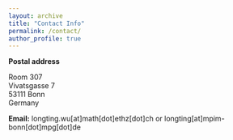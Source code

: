 ```yaml
---
layout: archive
title: "Contact Info"
permalink: /contact/
author_profile: true
---
```


**Postal address**

Room 307\
Vivatsgasse 7\
53111 Bonn\
Germany

**Email:** longting.wu[at]math[dot]ethz[dot]ch or longting[at]mpim-bonn[dot]mpg[dot]de


